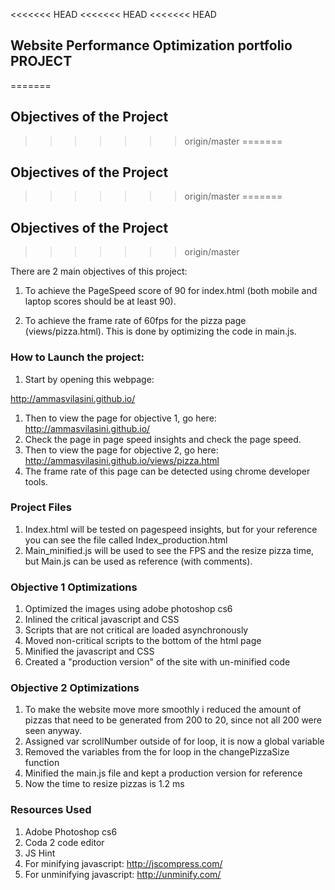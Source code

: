 <<<<<<< HEAD
<<<<<<< HEAD
<<<<<<< HEAD
## Website Performance Optimization portfolio PROJECT
=======
## Objectives of the Project
>>>>>>> origin/master
=======
## Objectives of the Project
>>>>>>> origin/master
=======
## Objectives of the Project
>>>>>>> origin/master

There are 2 main objectives of this project:

1. To achieve the PageSpeed score of 90 for index.html (both mobile and laptop scores should be at least 90).

2. To achieve the frame rate of 60fps for the pizza page (views/pizza.html). This is done by optimizing the code in main.js. 

### How to Launch the project:

1. Start by opening this webpage: 

http://ammasvilasini.github.io/

1. Then to view the page for objective 1, go here: http://ammasvilasini.github.io/
2. Check the page in page speed insights and check the page speed.
3. Then to view the page for objective 2, go here: http://ammasvilasini.github.io/views/pizza.html
4. The frame rate of this page can be detected using chrome developer tools. 

### Project Files
1. Index.html will be tested on pagespeed insights, but for your reference you can see the file called Index_production.html
2. Main_minified.js will be used to see the FPS and the resize pizza time, but Main.js can be used as reference (with comments).


### Objective 1 Optimizations
1. Optimized the images using adobe photoshop cs6
2. Inlined the critical javascript and CSS
3. Scripts that are not critical are loaded asynchronously
4. Moved non-critical scripts to the bottom of the html page
5. Minified the javascript and CSS
6. Created a "production version" of the site with un-minified code

### Objective 2 Optimizations
1. To make the website move more smoothly i reduced the amount of pizzas that need to be generated from 200 to 20, since not all 200 were seen anyway.
2. Assigned var scrollNumber outside of for loop, it is now a global variable
3. Removed the variables from the for loop in the changePizzaSize function
4. Minified the main.js file and kept a production version for reference
5. Now the time to resize pizzas is 1.2 ms


### Resources Used
1. Adobe Photoshop cs6
2. Coda 2 code editor
3. JS Hint
4. For minifying javascript: http://jscompress.com/
5. For unminifying javascript: http://unminify.com/

